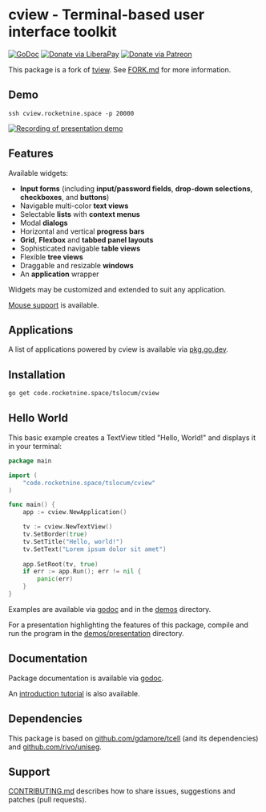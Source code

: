 # cview - Terminal-based user interface toolkit
[![GoDoc](https://code.rocketnine.space/tslocum/godoc-static/raw/branch/master/badge.svg)](https://docs.rocketnine.space/code.rocketnine.space/tslocum/cview)
[![Donate via LiberaPay](https://img.shields.io/liberapay/receives/rocketnine.space.svg?logo=liberapay)](https://liberapay.com/rocketnine.space)
[![Donate via Patreon](https://img.shields.io/badge/dynamic/json?color=%23e85b46&label=Patreon&query=data.attributes.patron_count&suffix=%20patrons&url=https%3A%2F%2Fwww.patreon.com%2Fapi%2Fcampaigns%2F5252223)](https://www.patreon.com/rocketnine)

This package is a fork of [tview](https://github.com/rivo/tview).
See [FORK.md](https://code.rocketnine.space/tslocum/cview/src/branch/master/FORK.md) for more information.

## Demo

`ssh cview.rocketnine.space -p 20000`

[![Recording of presentation demo](https://code.rocketnine.space/tslocum/cview/raw/branch/master/cview.svg)](https://code.rocketnine.space/tslocum/cview/src/branch/master/demos/presentation)

## Features

Available widgets:

- __Input forms__ (including __input/password fields__, __drop-down selections__, __checkboxes__, and __buttons__)
- Navigable multi-color __text views__
- Selectable __lists__ with __context menus__
- Modal __dialogs__
- Horizontal and vertical __progress bars__
- __Grid__, __Flexbox__ and __tabbed panel layouts__
- Sophisticated navigable __table views__
- Flexible __tree views__
- Draggable and resizable __windows__
- An __application__ wrapper

Widgets may be customized and extended to suit any application.

[Mouse support](https://docs.rocketnine.space/code.rocketnine.space/tslocum/cview#hdr-Mouse_Support) is available.

## Applications

A list of applications powered by cview is available via [pkg.go.dev](https://pkg.go.dev/code.rocketnine.space/tslocum/cview?tab=importedby).

## Installation

```bash
go get code.rocketnine.space/tslocum/cview
```

## Hello World

This basic example creates a TextView titled "Hello, World!" and displays it in your terminal:

```go
package main

import (
	"code.rocketnine.space/tslocum/cview"
)

func main() {
	app := cview.NewApplication()

	tv := cview.NewTextView()
	tv.SetBorder(true)
	tv.SetTitle("Hello, world!")
	tv.SetText("Lorem ipsum dolor sit amet")
	
	app.SetRoot(tv, true)
	if err := app.Run(); err != nil {
		panic(err)
	}
}
```

Examples are available via [godoc](https://docs.rocketnine.space/code.rocketnine.space/tslocum/cview#pkg-examples)
and in the [demos](https://code.rocketnine.space/tslocum/cview/src/branch/master/demos) directory.

For a presentation highlighting the features of this package, compile and run
the program in the [demos/presentation](https://code.rocketnine.space/tslocum/cview/src/branch/master/demos/presentation) directory.

## Documentation

Package documentation is available via [godoc](https://docs.rocketnine.space/code.rocketnine.space/tslocum/cview).

An [introduction tutorial](https://rocketnine.space/post/tview-and-you/) is also available.

## Dependencies

This package is based on [github.com/gdamore/tcell](https://github.com/gdamore/tcell)
(and its dependencies) and [github.com/rivo/uniseg](https://github.com/rivo/uniseg).

## Support

[CONTRIBUTING.md](https://code.rocketnine.space/tslocum/cview/src/branch/master/CONTRIBUTING.md) describes how to share
issues, suggestions and patches (pull requests).
